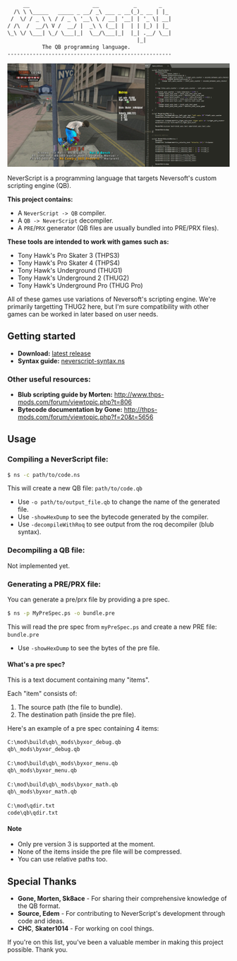 ```ascii
     __                    __           _       _   
  /\ \ \_____   _____ _ __/ _\ ___ _ __(_)_ __ | |_ 
 /  \/ / _ \ \ / / _ \ '__\ \ / __| '__| | '_ \| __|
/ /\  /  __/\ V /  __/ |  _\ \ (__| |  | | |_) | |_ 
\_\ \/ \___| \_/ \___|_|  \__/\___|_|  |_| .__/ \__|
                                         |_|        
           The QB programming language.
----------------------------------------------------
```

![Screenshot of the compiler being used](neverscript2.png)

NeverScript is a programming language that targets Neversoft's custom scripting engine (QB).

**This project contains:**

*  A `NeverScript -> QB` compiler.
*  A `QB -> NeverScript` decompiler.
*  A `PRE`/`PRX` generator (QB files are usually bundled into PRE/PRX files).

**These tools are intended to work with games such as:**

*  Tony Hawk's Pro Skater 3 (THPS3)
*  Tony Hawk's Pro Skater 4 (THPS4)
*  Tony Hawk's Underground (THUG1)
*  Tony Hawk's Underground 2 (THUG2)
*  Tony Hawk's Underground Pro (THUG Pro)

All of these games use variations of Neversoft's scripting engine. We're primarily targetting THUG2 here, but I'm sure compatibility with other games can be worked in later based on user needs.

## Getting started

*  **Download:** [latest release](https://github.com/byxor/NeverScript/releases)
*  **Syntax guide:** [neverscript-syntax.ns](../docs/neverscript-syntax.ns)

### Other useful resources:

*  **Blub scripting guide by Morten:** http://www.thps-mods.com/forum/viewtopic.php?t=806
*  **Bytecode documentation by Gone:** http://thps-mods.com/forum/viewtopic.php?f=20&t=5656

## Usage

### Compiling a NeverScript file:

```bash
$ ns -c path/to/code.ns
```

This will create a new QB file: `path/to/code.qb`

* Use `-o path/to/output_file.qb` to change the name of the generated file.
* Use `-showHexDump` to see the bytecode generated by the compiler.
* Use `-decompileWithRoq` to see output from the roq decompiler (blub syntax).

### Decompiling a QB file:

Not implemented yet.

### Generating a PRE/PRX file:

You can generate a pre/prx file by providing a pre spec.

```bash
$ ns -p MyPreSpec.ps -o bundle.pre
```

This will read the pre spec from `myPreSpec.ps` and create a new PRE file: `bundle.pre`

* Use `-showHexDump` to see the bytes of the pre file.

#### What's a pre spec?

This is a text document containing many "items".

Each "item" consists of:
1. The source path (the file to bundle).
2. The destination path (inside the pre file).

Here's an example of a pre spec containing 4 items:

```
C:\mod\build\qb\_mods\byxor_debug.qb
qb\_mods\byxor_debug.qb

C:\mod\build\qb\_mods\byxor_menu.qb
qb\_mods\byxor_menu.qb

C:\mod\build\qb\_mods\byxor_math.qb
qb\_mods\byxor_math.qb

C:\mod\qdir.txt
code\qb\qdir.txt
```

#### Note

* Only pre version 3 is supported at the moment.
* None of the items inside the pre file will be compressed.
* You can use relative paths too.

## Special Thanks

*  **Gone, Morten, Sk8ace** - For sharing their comprehensive knowledge of the QB format.
*  **Source, Edem** - For contributing to NeverScript's development through code and ideas.
*  **CHC**, **Skater1014** - For working on cool things.

If you're on this list, you've been a valuable member in making this project possible. Thank you.
